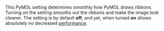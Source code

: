 This PyMOL setting determines smoothly how PyMOL draws ribbons. Turning
*on* the setting smooths out the ribbons and make the image look
cleaner. The setting is by default **off**, and yet, when turned **on**
shows absolutely no decreased
[performance](/index.php/Category:Performance "Category:Performance").
